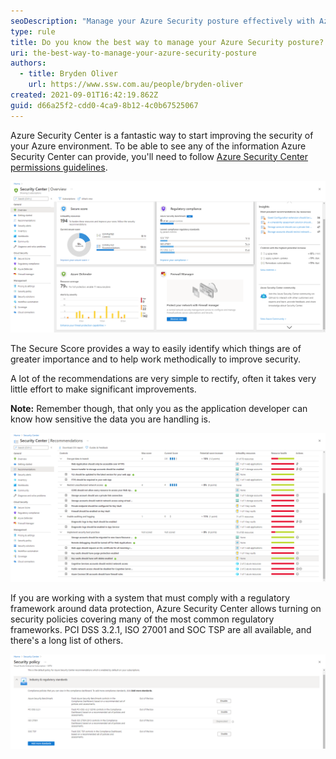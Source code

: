 ```yaml
---
seoDescription: "Manage your Azure Security posture effectively with Azure Security Center, Secure Score, and compliance features for regulatory frameworks."
type: rule
title: Do you know the best way to manage your Azure Security posture?
uri: the-best-way-to-manage-your-azure-security-posture
authors:
  - title: Bryden Oliver
    url: https://www.ssw.com.au/people/bryden-oliver
created: 2021-09-01T16:42:19.862Z
guid: d66a25f2-cdd0-4ca9-8b12-4c0b67525067
---
```

<!--endintro-->

Azure Security Center is a fantastic way to start improving the security of your Azure environment. To be able to see any of the information Azure Security Center can provide, you'll need to follow [Azure Security Center permissions guidelines](https://docs.microsoft.com/en-us/azure/security-center/security-center-permissions).

![](azure-security-1.png)

The Secure Score provides a way to easily identify which things are of greater importance and to help work methodically to improve security. 

A lot of the recommendations are very simple to rectify, often it takes very little effort to make significant improvements.

**Note:** Remember though, that only you as the application developer can know how sensitive the data you are handling is.

![](azure-security-2.png)

If you are working with a system that must comply with a regulatory framework around data protection, Azure Security Center allows turning on security policies covering many of the most common regulatory frameworks. PCI DSS 3.2.1, ISO 27001 and SOC TSP are all available, and there's a long list of others.

![](azure-security-3.png)
